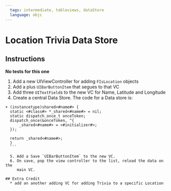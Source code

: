 ```yaml
---
  tags: intermediate, tableviews, dataStore
  language: objc
---
```


# Location Trivia Data Store

## Instructions

  **No tests for this one**

  1. Add a new UIViewController for adding `FIsLocation` objects
  2. Add a plus `UIBarButtonItem` that segues to that VC
  3. Add three `UITextField`s to the new VC for Name, Latitude and Longitude
  4. Create a central Data Store. The code for a Data store is:

  ```
  + (instancetype)shared<#name#> {
    static <#class#> *_shared<#name#> = nil;
    static dispatch_once_t onceToken;
    dispatch_once(&onceToken, ^{
        _shared<#name#> = <#initializer#>;
    });

    return _shared<#name#>;
    }
    ```

    5. Add a Save `UIBarButtonItem` to the new VC.
    6. On save, pop the view controller to the list, reload the data on the
       main VC.
    
## Extra Credit
    * add an another adding VC for adding Trivia to a specific Location
